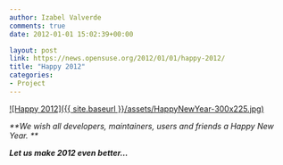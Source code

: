 ```yaml
---
author: Izabel Valverde
comments: true
date: 2012-01-01 15:02:39+00:00

layout: post
link: https://news.opensuse.org/2012/01/01/happy-2012/
title: "Happy 2012"
categories:
- Project
---
```



[![Happy 2012]({{ site.baseurl }}/assets/HappyNewYear-300x225.jpg)](https://news.opensuse.org/2012/01/01/happy-2012/happynewyear/)




_**We wish all developers, maintainers, users and friends a Happy New Year. **_




_**Let us make 2012 even better...**_

		
